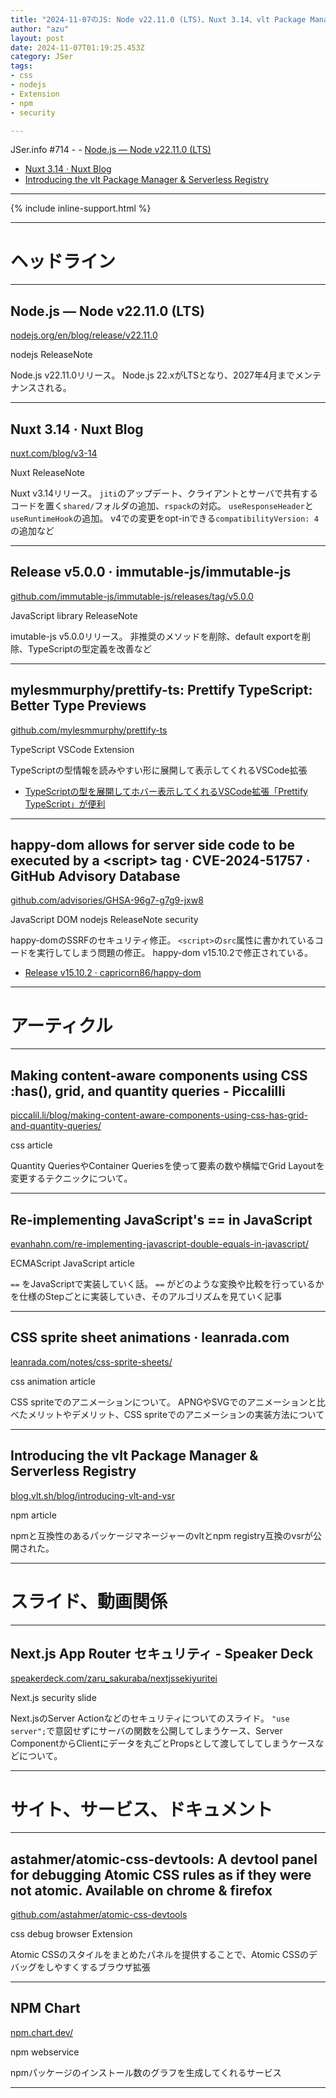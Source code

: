 ```yaml
---
title: "2024-11-07のJS: Node v22.11.0 (LTS)、Nuxt 3.14、vlt Package Manager、"
author: "azu"
layout: post
date: 2024-11-07T01:19:25.453Z
category: JSer
tags:
- css 
- nodejs
- Extension
- npm
- security

---
```


JSer.info #714 - - [Node.js — Node v22.11.0 (LTS)](https://nodejs.org/en/blog/release/v22.11.0)
- [Nuxt 3.14 · Nuxt Blog](https://nuxt.com/blog/v3-14)
- [Introducing the vlt Package Manager & Serverless Registry](https://blog.vlt.sh/blog/introducing-vlt-and-vsr)


----

{% include inline-support.html %}

----

<h1 class="site-genre">ヘッドライン</h1>

----

## Node.js — Node v22.11.0 (LTS)
[nodejs.org/en/blog/release/v22.11.0](https://nodejs.org/en/blog/release/v22.11.0 "Node.js — Node v22.11.0 (LTS)")
<p class="jser-tags jser-tag-icon"><span class="jser-tag">nodejs</span> <span class="jser-tag">ReleaseNote</span></p>

Node.js v22.11.0リリース。
Node.js 22.xがLTSとなり、2027年4月までメンテナンスされる。


----

## Nuxt 3.14 · Nuxt Blog
[nuxt.com/blog/v3-14](https://nuxt.com/blog/v3-14 "Nuxt 3.14 · Nuxt Blog")
<p class="jser-tags jser-tag-icon"><span class="jser-tag">Nuxt</span> <span class="jser-tag">ReleaseNote</span></p>

Nuxt v3.14リリース。
`jiti`のアップデート、クライアントとサーバで共有するコードを置く`shared/`フォルダの追加、`rspack`の対応。
`useResponseHeader`と`useRuntimeHook`の追加。
v4での変更をopt-inできる`compatibilityVersion: 4`の追加など


----

## Release v5.0.0 · immutable-js/immutable-js
[github.com/immutable-js/immutable-js/releases/tag/v5.0.0](https://github.com/immutable-js/immutable-js/releases/tag/v5.0.0 "Release v5.0.0 · immutable-js/immutable-js")
<p class="jser-tags jser-tag-icon"><span class="jser-tag">JavaScript</span> <span class="jser-tag">library</span> <span class="jser-tag">ReleaseNote</span></p>

imutable-js v5.0.0リリース。
非推奨のメソッドを削除、default exportを削除、TypeScriptの型定義を改善など


----

## mylesmmurphy/prettify-ts: Prettify TypeScript: Better Type Previews
[github.com/mylesmmurphy/prettify-ts](https://github.com/mylesmmurphy/prettify-ts "mylesmmurphy/prettify-ts: Prettify TypeScript: Better Type Previews")
<p class="jser-tags jser-tag-icon"><span class="jser-tag">TypeScript</span> <span class="jser-tag">VSCode</span> <span class="jser-tag">Extension</span></p>

TypeScriptの型情報を読みやすい形に展開して表示してくれるVSCode拡張

- [TypeScriptの型を展開してホバー表示してくれるVSCode拡張「Prettify TypeScript」が便利](https://zenn.dev/atamaplus/articles/0ecd883bcc9edd "TypeScriptの型を展開してホバー表示してくれるVSCode拡張「Prettify TypeScript」が便利")

----

## happy-dom allows for server side code to be executed by a &lt;script&gt; tag · CVE-2024-51757 · GitHub Advisory Database
[github.com/advisories/GHSA-96g7-g7g9-jxw8](https://github.com/advisories/GHSA-96g7-g7g9-jxw8 "happy-dom allows for server side code to be executed by a &lt;script&gt; tag · CVE-2024-51757 · GitHub Advisory Database")
<p class="jser-tags jser-tag-icon"><span class="jser-tag">JavaScript</span> <span class="jser-tag">DOM</span> <span class="jser-tag">nodejs</span> <span class="jser-tag">ReleaseNote</span> <span class="jser-tag">security</span></p>

happy-domのSSRFのセキュリティ修正。
`<script>`の`src`属性に書かれているコードを実行してしまう問題の修正。
happy-dom v15.10.2で修正されている。

- [Release v15.10.2 · capricorn86/happy-dom](https://github.com/capricorn86/happy-dom/releases/tag/v15.10.2 "Release v15.10.2 · capricorn86/happy-dom")

----
<h1 class="site-genre">アーティクル</h1>

----

## Making content-aware components using CSS :has(), grid, and quantity queries - Piccalilli
[piccalil.li/blog/making-content-aware-components-using-css-has-grid-and-quantity-queries/](https://piccalil.li/blog/making-content-aware-components-using-css-has-grid-and-quantity-queries/ "Making content-aware components using CSS :has(), grid, and quantity queries - Piccalilli")
<p class="jser-tags jser-tag-icon"><span class="jser-tag">css </span> <span class="jser-tag">article</span></p>

Quantity QueriesやContainer Queriesを使って要素の数や横幅でGrid Layoutを変更するテクニックについて。


----

## Re-implementing JavaScript&#039;s == in JavaScript
[evanhahn.com/re-implementing-javascript-double-equals-in-javascript/](https://evanhahn.com/re-implementing-javascript-double-equals-in-javascript/ "Re-implementing JavaScript&#039;s == in JavaScript")
<p class="jser-tags jser-tag-icon"><span class="jser-tag">ECMAScript</span> <span class="jser-tag">JavaScript</span> <span class="jser-tag">article</span></p>

`==` をJavaScriptで実装していく話。
`==` がどのような変換や比較を行っているかを仕様のStepごとに実装していき、そのアルゴリズムを見ていく記事


----

## CSS sprite sheet animations · leanrada.com
[leanrada.com/notes/css-sprite-sheets/](https://leanrada.com/notes/css-sprite-sheets/ "CSS sprite sheet animations · leanrada.com")
<p class="jser-tags jser-tag-icon"><span class="jser-tag">css </span> <span class="jser-tag">animation</span> <span class="jser-tag">article</span></p>

CSS spriteでのアニメーションについて。
APNGやSVGでのアニメーションと比べたメリットやデメリット、CSS spriteでのアニメーションの実装方法について


----

## Introducing the vlt Package Manager &amp; Serverless Registry
[blog.vlt.sh/blog/introducing-vlt-and-vsr](https://blog.vlt.sh/blog/introducing-vlt-and-vsr "Introducing the vlt Package Manager &amp; Serverless Registry")
<p class="jser-tags jser-tag-icon"><span class="jser-tag">npm</span> <span class="jser-tag">article</span></p>

npmと互換性のあるパッケージマネージャーのvltとnpm registry互換のvsrが公開された。


----
<h1 class="site-genre">スライド、動画関係</h1>

----

## Next.js App Router セキュリティ - Speaker Deck
[speakerdeck.com/zaru\_sakuraba/nextjssekiyuritei](https://speakerdeck.com/zaru_sakuraba/nextjssekiyuritei "Next.js App Router セキュリティ - Speaker Deck")
<p class="jser-tags jser-tag-icon"><span class="jser-tag">Next.js</span> <span class="jser-tag">security</span> <span class="jser-tag">slide</span></p>

Next.jsのServer Actionなどのセキュリティについてのスライド。
`"use server";`で意図せずにサーバの関数を公開してしまうケース、Server ComponentからClientにデータを丸ごとPropsとして渡してしてしまうケースなどについて。


----
<h1 class="site-genre">サイト、サービス、ドキュメント</h1>

----

## astahmer/atomic-css-devtools: A devtool panel for debugging Atomic CSS rules as if they were not atomic. Available on chrome &amp; firefox
[github.com/astahmer/atomic-css-devtools](https://github.com/astahmer/atomic-css-devtools "astahmer/atomic-css-devtools: A devtool panel for debugging Atomic CSS rules as if they were not atomic. Available on chrome &amp; firefox")
<p class="jser-tags jser-tag-icon"><span class="jser-tag">css </span> <span class="jser-tag">debug</span> <span class="jser-tag">browser</span> <span class="jser-tag">Extension</span></p>

Atomic CSSのスタイルをまとめたパネルを提供することで、Atomic CSSのデバッグをしやすくするブラウザ拡張


----

## NPM Chart
[npm.chart.dev/](https://npm.chart.dev/ "NPM Chart")
<p class="jser-tags jser-tag-icon"><span class="jser-tag">npm</span> <span class="jser-tag">webservice</span></p>

npmパッケージのインストール数のグラフを生成してくれるサービス


----
